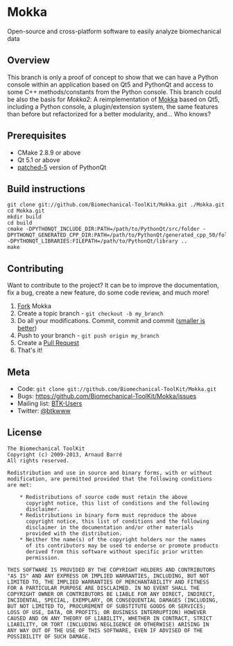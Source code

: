 Mokka
=====

Open-source and cross-platform software to easily analyze biomechanical data

Overview
--------

This branch is only a proof of concept to show that we can have a Python console within an application based on Qt5 and PythonQt and access to some C++ methods/constants from the Python console. This branch could be also the basis for *Mokka2*: A reimplementation of [Mokka](http://b-tk.googlecode.com/svn/web/mokka/index.html) based on Qt5, including a Python console, a plugin/extension system, the same features than before but refactorized for a better modularity, and... Who knows? 

Prerequisites
-------------

* CMake 2.8.9 or above
* Qt 5.1 or above
* [patched-5](https://github.com/Alzathar/PythonQt) version of PythonQt

Build instructions
------------------

```
git clone git://github.com/Biomechanical-ToolKit/Mokka.git ./Mokka.git
cd Mokka.git
mkdir build
cd build
cmake -DPYTHONQT_INCLUDE_DIR:PATH=/path/to/PythonQt/src/folder -DPYTHONQT_GENERATED_CPP_DIR:PATH=/path/to/PythonQt/generated_cpp_50/folder -DPYTHONQT_LIBRARIES:FILEPATH=/path/to/PythonQt/library ..
make
```

Contributing
------------

Want to contribute to the project? It can be to improve the documentation, fix a bug, create a new feature, do some code review, and much more!

1. [Fork][fk] Mokka
2. Create a topic branch - `git checkout -b my_branch`
3. Do all your modifications. Commit, commit and commit ([smaller is better](http://www.databasically.com/2011/03/14/git-commit-early-commit-often/))
4. Push to your branch - `git push origin my_branch`
5. Create a [Pull Request][pr]
6. That's it!

Meta
----

* Code: `git clone git://github.com/Biomechanical-ToolKit/Mokka.git`
* Bugs: <https://github.com/Biomechanical-ToolKit/Mokka/issues>
* Mailing list: [BTK-Users](https://groups.google.com/d/forum/btk-users)
* Twitter: [@btkwww](https://twitter.com/btkwww)

License
-------

```
The Biomechanical ToolKit
Copyright (c) 2009-2013, Arnaud Barré
All rights reserved.

Redistribution and use in source and binary forms, with or without
modification, are permitted provided that the following conditions
are met:

    * Redistributions of source code must retain the above
      copyright notice, this list of conditions and the following
      disclaimer.
    * Redistributions in binary form must reproduce the above
      copyright notice, this list of conditions and the following
      disclaimer in the documentation and/or other materials
      provided with the distribution.
    * Neither the name(s) of the copyright holders nor the names
      of its contributors may be used to endorse or promote products
      derived from this software without specific prior written
      permission.

THIS SOFTWARE IS PROVIDED BY THE COPYRIGHT HOLDERS AND CONTRIBUTORS
"AS IS" AND ANY EXPRESS OR IMPLIED WARRANTIES, INCLUDING, BUT NOT
LIMITED TO, THE IMPLIED WARRANTIES OF MERCHANTABILITY AND FITNESS
FOR A PARTICULAR PURPOSE ARE DISCLAIMED. IN NO EVENT SHALL THE
COPYRIGHT OWNER OR CONTRIBUTORS BE LIABLE FOR ANY DIRECT, INDIRECT,
INCIDENTAL, SPECIAL, EXEMPLARY, OR CONSEQUENTIAL DAMAGES (INCLUDING,
BUT NOT LIMITED TO, PROCUREMENT OF SUBSTITUTE GOODS OR SERVICES;
LOSS OF USE, DATA, OR PROFITS; OR BUSINESS INTERRUPTION) HOWEVER
CAUSED AND ON ANY THEORY OF LIABILITY, WHETHER IN CONTRACT, STRICT
LIABILITY, OR TORT (INCLUDING NEGLIGENCE OR OTHERWISE) ARISING IN
ANY WAY OUT OF THE USE OF THIS SOFTWARE, EVEN IF ADVISED OF THE
POSSIBILITY OF SUCH DAMAGE.
```

[fk]: http://help.github.com/forking/
[pr]: https://help.github.com/articles/using-pull-requests

